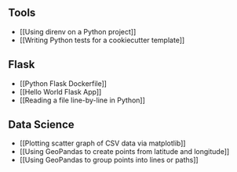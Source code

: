 
## Tools

- [[Using direnv on a Python project]]
- [[Writing Python tests for a cookiecutter template]]

## Flask
- [[Python Flask Dockerfile]]
- [[Hello World Flask App]]
- [[Reading a file line-by-line in Python]]

## Data Science

- [[Plotting scatter graph of CSV data via matplotlib]]
- [[Using GeoPandas to create points from latitude and longitude]]
- [[Using GeoPandas to group points into lines or paths]]

